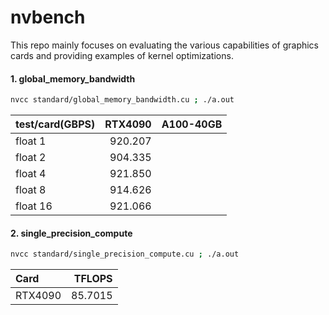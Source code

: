 # nvbench

This repo mainly focuses on evaluating the various capabilities of graphics cards and providing examples of kernel optimizations.

#### 1. global_memory_bandwidth

```bash
nvcc standard/global_memory_bandwidth.cu ; ./a.out
```

| test/card(GBPS) | RTX4090  | A100-40GB |
| :-------------- | --------: | -------: |
| float 1 |  920.207  |   |
| float 2 | 904.335 | |
| float 4 | 921.850 | |
| float 8 | 914.626 | |
| float 16 | 921.066 | |

#### 2. single_precision_compute

```bash
nvcc standard/single_precision_compute.cu ; ./a.out
```

| Card | TFLOPS |
| :-------------- | --------: |
| RTX4090 |  85.7015  |

